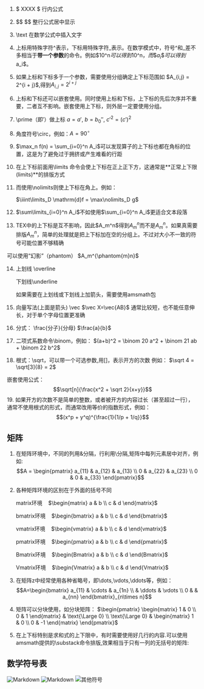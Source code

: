 1. $ XXXX $ 行内公式
2. \$$  $$ 整行公式居中显示
3.  \text 在数学公式中插入文字
4. 上标用特殊字符^表示，下标用特殊字符_表示。在数学模式中，符号^和_差不多相当于**带一个参数**的命令。例如\$10^n$可以得到$10^n$，而\$a_i\$可以得到$a_i$。
5. 如果上标和下标多于一个参数，需要使用分组确定上下标范围如 \$A_{i,j} = 2^{i + j}\$,得到$A_{i,j} = 2^{i + j}$
6. 上标和下标还可以嵌套使用。同时使用上标和下标，上下标的先后次序并不重要，二者互不影响。嵌套使用上下标，则外层一定要使用分组。
7. \prime（即$\prime$）做上标 $a=a'$, $b=b_0''$, ${c'}^2 = (c')^2$
8. 角度符号\circ，例如：$A = 90^\circ$
9. $\max_n f(n) = \sum_{i=0}^n A_i$可以发现算子的上下标也都在角标的位置，这是为了避免过于拥挤或产生难看的行距
10. 在上下标前面用\limits 命令会使上下标在正上正下方，这通常是**正常上下限(limits)**的排版方式
11. 而使用\nolimits则使上下标在角上。例如：

    $\iiint\limits_D \mathrm{d}f = \max\nolimits_D g$
12. $\sum\limits_{i=0}^n A_i$不如使用$\sum_{i=0}^n A_i$更适合文本段落
13. TEX中的上下标是互不影响，因此\$A_m^n\$得到$A_m^n$而不是$A_m{}^n$。如果真需要排版$A_m{}^n$，简单的处理就是把上下标加在空的分组上。不过对大小不一致的符号可能位置不够精确

可以使用“幻影”（phantom）
$A_m^{\phantom{m}n}$

14. 上划线 \overline

    下划线\underline

    如果需要在上划线或下划线上加箭头，需要使用amsmath包
15. 向量写法(上面是箭头) \vec $\vec X=\vec{AB}$
通常比较短，也不能任意伸长，对于单个字母位置更准确
16. 分式：
\frac{分子}{分母}
$\frac{a}{b}$
17. 二项式系数命令\binom，例如：
 $(a+b)^2 = \binom 20 a^2 + \binom 21 ab + \binom 22 b^2$
 18. 根式：\sqrt，可以带一个可选参数,用[]，表示开方的次数
 例如：
 $\sqrt 4 = \sqrt[3]{8} = 2$

 嵌套使用公式：
 $$\sqrt[n]{\frac{x^2 + \sqrt 2}{x+y}}$$
 19. 如果开方的次数不是简单的整数，或者被开方的内容过长（甚至超过一行），通常不使用根式的形式，而通常改用等价的指数形式，例如：
 $$(x^p + y^q)^{\frac{1}{1/p + 1/q}}$$

 ## 矩阵
 1. 在矩阵环境中，不同的列用&分隔，行利用\\分隔,矩阵中每列元素居中对齐，例如:
 $$A = \begin{pmatrix} a_{11} & a_{12} & a_{13} \\ 0 & a_{22} & a_{23} \\ 0 & 0 & a_{33} \end{pmatrix}$$

 2. 各种矩阵环境的区别在于外面的括号不同

    matrix环境&nbsp;&nbsp;&nbsp;&nbsp;$\begin{matrix} a & b \\ c & d \end{matrix}$
    
    bmatrix环境&nbsp;&nbsp;&nbsp;&nbsp;$\begin{bmatrix} a & b \\ c & d \end{bmatrix}$

    vmatrix环境&nbsp;&nbsp;&nbsp;&nbsp;$\begin{vmatrix} a & b \\ c & d \end{vmatrix}$

    pmatrix环境&nbsp;&nbsp;&nbsp;&nbsp;$\begin{pmatrix} a & b \\ c & d \end{pmatrix}$

    Bmatrix环境&nbsp;&nbsp;&nbsp;&nbsp;$\begin{Bmatrix} a & b \\ c & d \end{Bmatrix}$

    Vmatrix环境&nbsp;&nbsp;&nbsp;&nbsp;$\begin{Vmatrix} a & b \\ c & d \end{Vmatrix}$
3. 在矩阵z中经常使用各种省略号，即\dots,\vdots,\ddots等，例如：
$$A=\begin{bmatrix} a_{11} & \cdots & a_{1n} \\ & \ddots & \vdots \\ 0 & & a_{nn} \end{bmatrix}_{n\times n}$$
4. 矩阵可以分块使用，如分块矩阵：
$\begin{pmatrix} \begin{matrix} 1 & 0 \\ 0 & 1 \end{matrix} & \text{\Large 0} \\ \text{\Large 0} & \begin{matrix} 1 & 0 \\ 0 & -1 \end{matrix} \end{pmatrix}$
5. 在上下标特别是求和式的上下限中，有时需要使用好几行的内容.可以使用amsmath提供的\substack命令排版,效果相当于只有一列的无括号的矩阵:
## 数学符号表
![Markdown](http://i1.bvimg.com/602813/e7172ab78614d337.png)
![Markdown](http://i1.bvimg.com/602813/e459805dd3161c27.png)
![其他符号](http://i1.bvimg.com/602813/c44bcf78605b50cf.png)